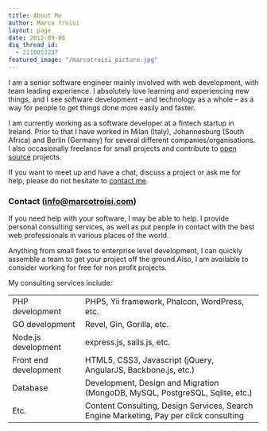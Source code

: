 ```yaml
---
title: About Me
author: Marco Troisi
layout: page
date: 2012-09-08
dsq_thread_id:
  - 2118053237
featured_image: "/marcotroisi_picture.jpg"
---
```

I am a senior software engineer mainly involved with web development, with team leading experience. I absolutely love learning and experiencing new things, and I see software development &#8211; and technology as a whole &#8211; as a way for people to get things done more easily and faster.

I am currently working as a software developer at a fintech startup in Ireland. Prior to that I have worked in Milan (Italy), Johannesburg (South Africa) and Berlin (Germany) for several different companies/organisations. I also occasionally freelance for small projects and contribute to [open source][1] projects.

If you want to meet up and have a chat, discuss a project or ask me for help, please do not hesitate to [contact me][2].

### Contact (info@marcotroisi.com)

If you need help with your software, I may be able to help. I provide personal consulting services, as well as put people in contact with the best web professionals in various places of the world.

Anything from small fixes to enterprise level development, I can quickly assemble a team to get your project off the ground.Also, I am available to consider working for free for non profit projects.

My consulting services include:

<table class="about__body">
    <tbody>
    <tr>
        <td class="tag">PHP development</td>
        <td>PHP5, Yii framework, Phalcon, WordPress, etc.</td>
    </tr>
    <tr>
        <td class="tag">GO development</td>
        <td>Revel, Gin, Gorilla, etc.</td>
    </tr>
    <tr>
        <td class="tag">Node.js development</td>
        <td>express.js, sails.js, etc.</td>
    </tr>
    <tr>
        <td class="tag">Front end development</td>
        <td>HTML5, CSS3, Javascript (jQuery, AngularJS, Backbone.js, etc.)</td>
    </tr>
    <tr>
        <td class="tag">Database</td>
        <td>Development, Design and Migration (MongoDB, MySQL, PostgreSQL, Sqlite, etc.)</td>
    </tr>
    <tr>
        <td class="tag">Etc.</td>
        <td>Content Consulting, Design Services, Search Engine Marketing, Pay per click consulting</td>
    </tr>
    <tbody>
</table>

 [1]: https://github.com/marcotroisi
 [2]: http://www.marcotroisi.com/contact/ "Contact"
